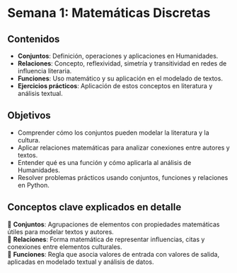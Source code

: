 # Semana 1: Matemáticas Discretas  

## Contenidos  
- **Conjuntos**: Definición, operaciones y aplicaciones en Humanidades.  
- **Relaciones**: Concepto, reflexividad, simetría y transitividad en redes de influencia literaria.  
- **Funciones**: Uso matemático y su aplicación en el modelado de textos.  
- **Ejercicios prácticos**: Aplicación de estos conceptos en literatura y análisis textual.  

## Objetivos  
- Comprender cómo los conjuntos pueden modelar la literatura y la cultura.  
- Aplicar relaciones matemáticas para analizar conexiones entre autores y textos.  
- Entender qué es una función y cómo aplicarla al análisis de Humanidades.  
- Resolver problemas prácticos usando conjuntos, funciones y relaciones en Python.  

## Conceptos clave explicados en detalle  
📌 **Conjuntos**: Agrupaciones de elementos con propiedades matemáticas útiles para modelar textos y autores.  
📌 **Relaciones**: Forma matemática de representar influencias, citas y conexiones entre elementos culturales.  
📌 **Funciones**: Regla que asocia valores de entrada con valores de salida, aplicadas en modelado textual y análisis de datos.  
